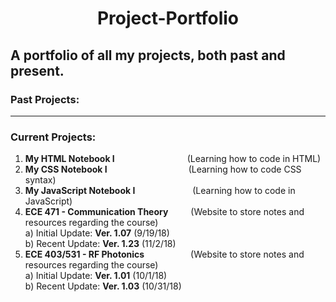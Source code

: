 # <p align="center"> Project-Portfolio </p>
## A portfolio of all my projects, both past and present.

### Past Projects: 

---

### Current Projects:

1)  **My HTML Notebook I** &emsp;&emsp;&emsp;&emsp;&emsp;&emsp;&emsp;&emsp;(Learning how to code in HTML)
2)  **My CSS Notebook I** &emsp;&emsp;&emsp;&emsp;&emsp;&emsp;&emsp;&emsp;&emsp;(Learning how to code CSS syntax)
3)  **My JavaScript Notebook I** &nbsp;&emsp;&emsp;&emsp;&emsp;&emsp;&emsp;(Learning how to code in JavaScript)
4)  **ECE 471 - Communication Theory** &nbsp;&emsp;&emsp;(Website to store notes and resources regarding the course) <br /> 
  a)  Initial Update: **Ver. 1.07** (9/19/18)<br />
  b)  Recent Update: **Ver. 1.23** (11/2/18)
5)  **ECE 403/531 - RF Photonics** &emsp;&emsp;&emsp;&emsp;&emsp;(Website to store notes and resources regarding the course) <br />
  a)  Initial Update: **Ver. 1.01** (10/1/18)<br />
  b)  Recent Update: **Ver. 1.03** (10/31/18)

